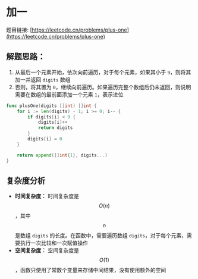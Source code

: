 # 加一

题目链接: [https://leetcode.cn/problems/plus-one](https://leetcode.cn/problems/plus-one)

## 解题思路：

1. 从最后一个元素开始，依次向前遍历，对于每个元素，如果其小于 `9`，则将其加一并返回 `digits` 数组
2. 否则，将其置为 `0`，继续向前遍历。如果遍历完整个数组后仍未返回，则说明需要在数组的最前面添加一个元素 `1`，表示进位

```go
func plusOne(digits []int) []int {
	for i := len(digits) - 1; i >= 0; i-- {
		if digits[i] < 9 {
			digits[i]++
			return digits
		}
		digits[i] = 0
	}

	return append([]int{1}, digits...)
}
```

## 复杂度分析

- **时间复杂度：** 时间复杂度是 $$O(n)$$，其中 $$n$$ 是数组 `digits` 的长度。在函数中，需要遍历数组 `digits`，对于每个元素，需要执行一次比较和一次赋值操作
- **空间复杂度：** 空间复杂度是 $$O(1)$$，函数只使用了常数个变量来存储中间结果，没有使用额外的空间
